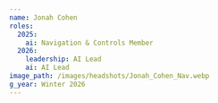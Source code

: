```yaml
---
name: Jonah Cohen
roles:
  2025:
    ai: Navigation & Controls Member
  2026:
    leadership: AI Lead
    ai: AI Lead
image_path: /images/headshots/Jonah_Cohen_Nav.webp
g_year: Winter 2026
---
```

